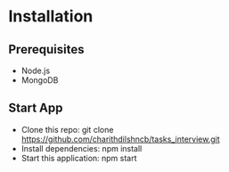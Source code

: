 # Installation

## Prerequisites

- Node.js
- MongoDB
    
## Start App

- Clone this repo: git clone https://github.com/charithdilshncb/tasks_interview.git
- Install dependencies: npm install
- Start this application: npm start
        